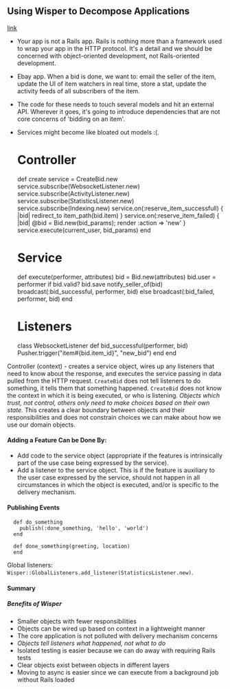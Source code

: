 ## Using Wisper to Decompose Applications
[link](https://www.sitepoint.com/using-wisper-to-decompose-applications/)

- Your app is not a Rails app. Rails is nothing more than a framework used to wrap your app in the HTTP protocol. It's a detail and we should be concerned with object-oriented development, not Rails-oriented development.

- Ebay app. When a bid is done, we want to: email the seller of the item, update the UI of item watchers in real time, store a stat, update the activity feeds of all subscribers of the item.
- The code for these needs to touch several models and hit an external API. Wherever it goes, it's going to introduce dependencies that are not core concerns of 'bidding on an item'.
- Services might become like bloated out models :(.

    # Controller
    def create
      service = CreateBid.new
      service.subscribe(WebsocketListener.new)
      service.subscribe(ActivityListener.new)
      service.subscribe(StatisticsListener.new)
      service.subscribe(Indexing.new)
      service.on(:reserve_item_successfull) { |bid| redirect_to item_path(bid.item) }
      service.on(:reserve_item_failed)      { |bid| @bid = Bid.new(bid_params); render :action => 'new' }
      service.execute(current_user, bid_params)
    end

    # Service
    def execute(performer, attributes)
      bid = Bid.new(attributes)
      bid.user = performer
      if bid.valid?
        bid.save
        notify_seller_of(bid)
        broadcast(:bid_successful, performer, bid)
      else
        broadcast(:bid_failed, performer, bid)
    end

    # Listeners
    class WebsocketListener
      def bid_successful(performer, bid)
        Pusher.trigger("item#{bid.item_id}", "new_bid")
      end
    end

Controller (context) - creates a service object, wires up any listeners that need to know about the response, and executes the service passing in data pulled from the HTTP request. `CreateBid` does not tell listeners to do something, it tells them that something happened. `CreateBid` does not know the context in which it is being executed, or who is listening. *Objects which trust, not control, others only need to make choices based on their own state.* This creates a clear boundary between objects and their responsibilities and does not constrain choices we can make about how we use our domain objects.

#### Adding a Feature Can be Done By:

- Add code to the service object (appropriate if the features is intrinsically part of the use case being expressed by the service).
- Add a listener to the service object. This is if the feature is auxiliary to the user case expressed by the service, should not happen in all circumstances in which the object is executed, and/or is specific to the delivery mechanism.

#### Publishing Events

      def do_something
        publish(:done_something, 'hello', 'world')
      end

      def done_something(greeting, location)
      end

Global listeners: `Wisper::GlobalListeners.add_listener(StatisticsListener.new)`.

#### Summary

##### Benefits of Wisper

- Smaller objects with fewer responsibilities
- Objects can be wired up based on context in a lightweight manner
- The core application is not polluted with delivery mechanism concerns
- *Objects tell listeners what happened, not what to do*
- Isolated testing is easier because we can do away with requiring Rails tests
- Clear objects exist between objects in different layers
- Moving to async is easier since we can execute from a background job without Rails loaded
